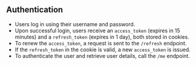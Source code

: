 ## Authentication
- Users log in using their username and password.
- Upon successful login, users receive an `access_token` (expires in 15 minutes) and a `refresh_token` (expires in 1 day), both stored in cookies.
- To renew the `access_token`, a request is sent to the `/refresh` endpoint.
- If the `refresh_token` in the cookie is valid, a new `access_token` is issued.
- To authenticate the user and retrieve user details, call the `/me` endpoint.
